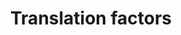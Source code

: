 ---
annotations:
- id: PW:0000101
  parent: regulatory pathway
  type: Pathway Ontology
  value: translation pathway
authors:
- Kdahlquist
- MaintBot
- Ddigles
- Khanspers
- LWackers
- Egonw
- Eweitz
description: ''
last-edited: 2021-05-24
organisms:
- Danio rerio
redirect_from:
- /index.php/Pathway:WP248
- /instance/WP248
revision: null
schema-jsonld:
- '@context': https://schema.org/
  '@id': https://wikipathways.github.io/pathways/WP248.html
  '@type': Dataset
  creator:
    '@type': Organization
    name: WikiPathways
  description: ''
  keywords:
  - EEF1B2
  - EIF2AK3
  - EIF2S1
  - EIF3S5
  - EIF4A2
  - EIF5A
  - EIF5B
  - PRKR
  - cluha
  - cluhb
  - eef1a1a
  - eef1a1b
  - eef1a2
  - eef1da
  - eef1db
  - eef1g
  - eef2l
  - eif1axa
  - eif1axb
  - eif1b
  - eif2ak1
  - eif2b1
  - eif2b2
  - eif2b3
  - eif2b4
  - eif2b5
  - eif2s2
  - eif2s3
  - eif3ba
  - eif3bb
  - eif3c
  - eif3d
  - eif3ea
  - eif3ha
  - eif3hb
  - eif3i
  - eif3ja
  - eif3s10
  - eif3s4
  - eif4a1a
  - eif4bb
  - eif4ea
  - eif4eb
  - eif4ebp1
  - eif4ebp2
  - eif4ebp3l
  - eif4g1a
  - eif4g3a
  - eif4g3b
  - eif4h
  - eif5
  - etf1
  - gspt1
  - gspt1l
  - itgb4bp4
  - pabpc1a
  - zgc:100973
  - zgc:91954
  license: CC0
  name: Translation factors
seo: CreativeWork
title: Translation factors
wpid: WP248
---